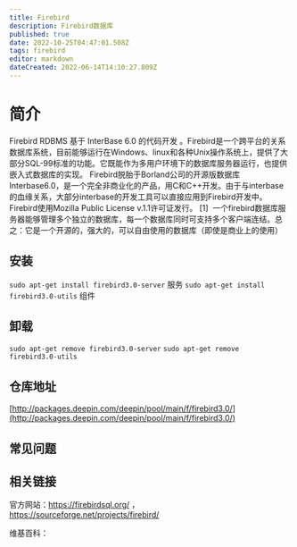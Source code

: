 ```yaml
---
title: Firebird
description: Firebird数据库
published: true
date: 2022-10-25T04:47:01.508Z
tags: firebird
editor: markdown
dateCreated: 2022-06-14T14:10:27.809Z
---
```


# 简介

Firebird RDBMS 基于 InterBase 6.0 的代码开发 。Firebird是一个跨平台的关系数据库系统，目前能够运行在Windows、linux和各种Unix操作系统上，提供了大部分SQL-99标准的功能。它既能作为多用户环境下的数据库服务器运行，也提供嵌入式数据库的实现。
Firebird脱胎于Borland公司的开源版数据库Interbase6.0，是一个完全非商业化的产品，用C和C++开发。由于与interbase的血缘关系，大部分interbase的开发工具可以直接应用到Firebird开发中。Firebird使用Mozilla Public License v.1.1许可证发行。 [1] 
一个firebird数据库服务器能够管理多个独立的数据库，每一个数据库同时可支持多个客户端连结。总之：它是一个开源的，强大的，可以自由使用的数据库（即使是商业上的使用）

## 安装

`sudo apt-get install firebird3.0-server`	服务
`sudo apt-get install firebird3.0-utils`	组件
## 卸载

`sudo apt-get remove firebird3.0-server`
`sudo apt-get remove firebird3.0-utils`

## 仓库地址

[http://packages.deepin.com/deepin/pool/main/f/firebird3.0/](http://packages.deepin.com/deepin/pool/main/f/firebird3.0/)

## 常见问题

## 相关链接
官方网站：https://firebirdsql.org/ ， https://sourceforge.net/projects/firebird/

维基百科：